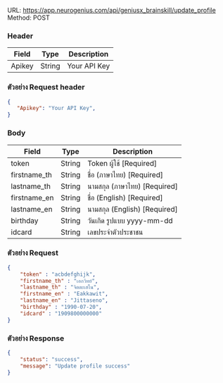 URL: https://app.neurogenius.com/api/geniusx_brainskill/update_profile <br>
Method: POST <br>

### Header
| Field         | Type          | Description  |
| ------------- |---------------| -------------|
| Apikey        | String        | Your API Key |

### ตัวอย่าง Request header
```json
{
   "Apikey": "Your API Key",
}
```

### Body
| Field                 | Type          | Description             |
| -------------         |---------------| ------------------------|
| token                  | String        | Token ผู้ใช้ [Required] |
| firstname_th           | String        | ชื่อ (ภาษาไทย) [Required] |
| lastname_th            | String        | นามสกุล (ภาษาไทย) [Required] |
| firstname_en           | String        | ชื่อ (English) [Required] |
| lastname_en            | String        | นามสกุล (English) [Required] |
| birthday               | String        | วันเกิด รูปแบบ yyyy-mm-dd |
| idcard                 | String        | เลขประจำตัวประชาชน |




### ตัวอย่าง Request
```json
{
    "token" : "acbdefghijk",
    "firstname_th" : "เอกวิทย์",
    "lastname_th" : "จิตตะเสโน",
    "firstname_en" : "Eakkawit",
    "lastname_en" : "Jittaseno",
    "birthday" : "1990-07-20",
    "idcard" : "1909800000000"
}
```

### ตัวอย่าง Response
```json
{
    "status": "success",
    "message": "Update profile success"
}
```
